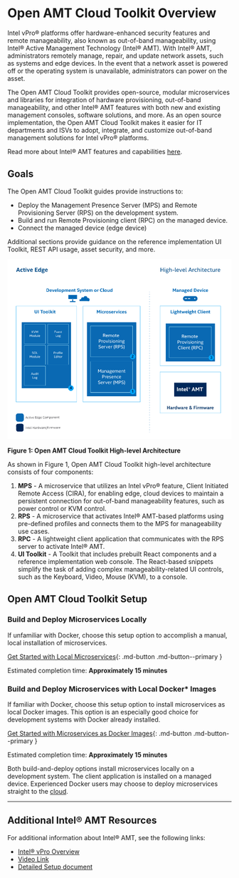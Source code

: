 # Open AMT Cloud Toolkit Overview

Intel vPro® platforms offer hardware-enhanced security features and remote manageability, also known as out-of-band manageability, using Intel® Active Management Technology (Intel&reg; AMT). With Intel&reg; AMT, administrators remotely manage, repair, and update network assets, such as systems and edge devices. In the event that a network asset is powered off or the operating system is unavailable, administrators can power on the asset. 

The Open AMT Cloud Toolkit provides open-source, modular microservices and libraries for integration of hardware provisioning, out-of-band manageability, and other Intel&reg; AMT features with both new and existing management consoles, software solutions, and more. As an open source implementation, the Open AMT Cloud Toolkit makes it easier for IT departments and ISVs to adopt, integrate, and customize out-of-band management solutions for Intel vPro® platforms.

Read more about Intel&reg; AMT features and capabilities [here](https://software.intel.com/content/www/us/en/develop/topics/iot/hardware/vpro-platform-retail.html).

## Goals

The Open AMT Cloud Toolkit guides provide instructions to:

- Deploy the Management Presence Server (MPS) and Remote Provisioning Server (RPS) on the development system.
- Build and run Remote Provisioning client (RPC) on the managed device.
- Connect the managed device (edge device)

Additional sections provide guidance on the reference implementation UI Toolkit, REST API usage, asset security, and more.

![assets/images/AEHighLevelArch.png](assets/images/AEHighLevelArch.png)

**Figure 1: Open AMT Cloud Toolkit High-level Architecture**

As shown in Figure 1, Open AMT Cloud Toolkit high-level architecture consists of four components:

1. **MPS** - A microservice that utilizes an Intel vPro&reg; feature, Client Initiated Remote Access (CIRA), for enabling edge, cloud devices to maintain a persistent connection for out-of-band manageability features, such as power control or KVM control.
2. **RPS** - A microservice that activates Intel&reg; AMT-based platforms using pre-defined profiles and connects them to the MPS for manageability use cases.
3. **RPC** - A lightweight client application that communicates with the RPS server to activate Intel&reg; AMT.
4. **UI Toolkit** - A Toolkit that includes prebuilt React components and a reference implementation web console. The React-based snippets simplify the task of adding complex manageability-related UI controls, such as the Keyboard, Video, Mouse (KVM), to a console.

## Open AMT Cloud Toolkit Setup

### Build and Deploy Microservices Locally
If unfamiliar with Docker, choose this setup option to accomplish a manual, local installation of microservices. 

[Get Started with Local Microservices](Local/overview.md){: .md-button .md-button--primary }


Estimated completion time: **Approximately 15 minutes**

### Build and Deploy Microservices with Local Docker* Images

If familiar with Docker, choose this setup option to install microservices as local Docker images. This option is an especially good choice for development systems with Docker already installed.

[Get Started with Microservices as Docker Images](Docker/overview.md){: .md-button .md-button--primary }


Estimated completion time: **Approximately 15 minutes**

Both build-and-deploy options install microservices locally on a development system. The client application is installed on a managed device. Experienced Docker users may choose to deploy microservices straight to the [cloud](Docker/dockerCloud.md).
 
-------
## Additional Intel® AMT Resources

For additional information about Intel® AMT, see the following links:

- [Intel® vPro Overview](https://software.intel.com/content/www/us/en/develop/topics/iot/hardware/vpro-platform-retail.html)
- [Video Link](https://www.intel.com/content/www/us/en/support/articles/000026592/technologies.html)
- [Detailed Setup document](https://software.intel.com/en-us/articles/getting-started-with-intel-active-management-technology-amt)